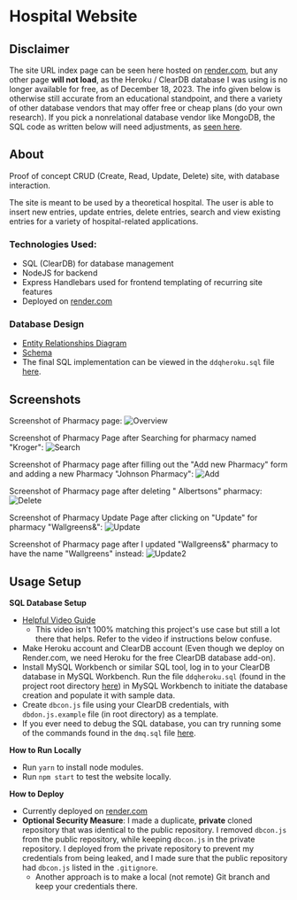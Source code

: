 # Hospital Website

## Disclaimer
The site URL index page can be seen here hosted on [render.com](https://hospital-website.onrender.com/), but any other page **will not load**, as the Heroku / ClearDB database I was using is no longer available for free, as of December 18, 2023. The info given below is otherwise still accurate from an educational standpoint, and there a variety of other database vendors that may offer free or cheap plans (do your own research). If you pick a nonrelational database vendor like MongoDB, the SQL code as written below will need adjustments, as [seen here](https://web.engr.oregonstate.edu/~hessro/teaching/cs493-sp22#Using-MongoDB-to-Store-API-Data).

## About

Proof of concept CRUD (Create, Read, Update, Delete) site, with database interaction.

The site is meant to be used by a theoretical hospital. The user is able to insert new entries, update entries, delete entries, search and view existing entries for a variety of hospital-related applications.

### Technologies Used:

- SQL (ClearDB) for database management
- NodeJS for backend
- Express Handlebars used for frontend templating of recurring site features
- Deployed on [render.com](https://render.com/)

### Database Design

- [Entity Relationships Diagram](https://i.ibb.co/HFznKKY/erd.png)
- [Schema](https://i.ibb.co/z6M2f8p/schema.png)
- The final SQL implementation can be viewed in the `ddqheroku.sql` file [here](https://github.com/solderq35/hospital-website/blob/renderbranch/ddqheroku.sql).

## Screenshots

Screenshot of Pharmacy page:
![Overview](https://i.ibb.co/pwt08vx/pharmacy.png)

Screenshot of Pharmacy Page after Searching for pharmacy named "Kroger":
![Search](https://i.ibb.co/jZPzR26/pharmacysearch.png)

Screenshot of Pharmacy page after filling out the "Add new Pharmacy" form and adding a new Pharmacy "Johnson Pharmacy": ![Add](https://i.ibb.co/VMbPDWD/pharmacyadd.png)

Screenshot of Pharmacy page after deleting " Albertsons" pharmacy:
![Delete](https://i.ibb.co/10j9dGJ/deletepharmacy.png)

Screenshot of Pharmacy Update Page after clicking on "Update" for pharmacy "Wallgreens&":
![Update](https://i.ibb.co/6gJhyPh/updatepharmacy.png)

Screenshot of Pharmacy page after I updated "Wallgreens&" pharmacy to have the name "Wallgreens" instead:
![Update2](https://i.ibb.co/9sNZrwC/updatepharmacy2.png)

## Usage Setup

**SQL Database Setup**

- [Helpful Video Guide](https://youtu.be/ZZp0VIjTsbM)
  - This video isn't 100% matching this project's use case but still a lot there that helps. Refer to the video if instructions below confuse.
- Make Heroku account and ClearDB account (Even though we deploy on Render.com, we need Heroku for the free ClearDB database add-on).
- Install MySQL Workbench or similar SQL tool, log in to your ClearDB database in MySQL Workbench. Run the file `ddqheroku.sql` (found in the project root directory [here](https://github.com/solderq35/hospital-website/blob/renderbranch/ddqheroku.sql)) in MySQL Workbench to initiate the database creation and populate it with sample data.
- Create `dbcon.js` file using your ClearDB credentials, with `dbdon.js.example` file (in root directory) as a template.
- If you ever need to debug the SQL database, you can try running some of the commands found in the `dmq.sql` file [here](https://github.com/solderq35/hospital-website/blob/renderbranch/dmq.sql).

**How to Run Locally**

- Run `yarn` to install node modules.
- Run `npm start` to test the website locally.

**How to Deploy**

- Currently deployed on [render.com](https://render.com/)
- **Optional Security Measure**: I made a duplicate, **private** cloned repository that was identical to the public repository. I removed `dbcon.js` from the public repository, while keeping `dbcon.js` in the private repository. I deployed from the private repository to prevent my credentials from being leaked, and I made sure that the public repository had `dbcon.js` listed in the `.gitignore`.
  - Another approach is to make a local (not remote) Git branch and keep your credentials there.
